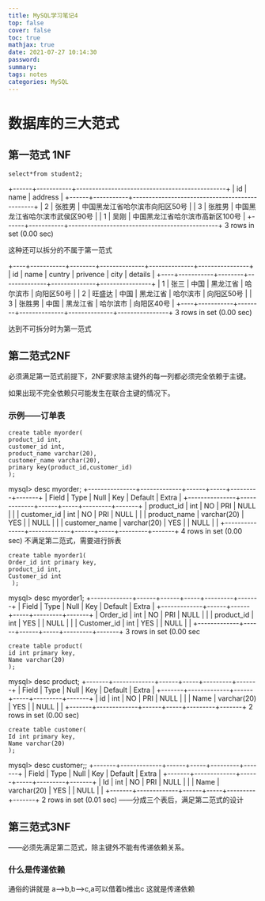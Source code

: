 ```yaml
---
title: MySQL学习笔记4
top: false
cover: false
toc: true
mathjax: true
date: 2021-07-27 10:14:30
password:
summary:
tags: notes
categories: MySQL
---
```

# 数据库的三大范式

## 第一范式 1NF
```
select*from student2;
```
+------+-----------+-----------------------------------------------+
| id   | name       | address                                                |
+------+-----------+-----------------------------------------------+
|    2 | 张胜男     | 中国黑龙江省哈尔滨市向阳区50号      |
|    3 | 张胜男     | 中国黑龙江省哈尔滨市武侯区90号      |
|    1 | 吴刚        | 中国黑龙江省哈尔滨市高新区100号    |
+------+-----------+-----------------------------------------------+
3 rows in set (0.00 sec)

这种还可以拆分的不属于第一范式

+----+-----------+--------+--------------+--------------+----------------+
| id | name      | cuntry | privence     | city              | details              |
+----+-----------+--------+--------------+--------------+----------------+
|  1 | 张三        | 中国   | 黑龙江省     | 哈尔滨市     | 向阳区50号     |
|  2 | 旺盛达    | 中国   | 黑龙江省     | 哈尔滨市     | 向阳区50号     |
|  3 | 张胜男    | 中国   | 黑龙江省     | 哈尔滨市     | 向阳区40号     |
+----+-----------+--------+--------------+--------------+----------------+
3 rows in set (0.00 sec)

达到不可拆分时为第一范式

## 第二范式2NF

必须满足第一范式前提下，2NF要求除主键外的每一列都必须完全依赖于主键。

如果出现不完全依赖只可能发生在联合主键的情况下。


### 示例——订单表
```
create table myorder(
product_id int,
customer_id int,
product_name varchar(20),
customer_name varchar(20),
primary key(product_id,customer_id)
);
```
mysql> desc myorder;
+---------------+-------------+------+-----+---------+-------+
| Field                   | Type            | Null  | Key   | Default | Extra |
+---------------+-------------+------+-----+---------+-------+
| product_id          | int                | NO   | PRI  | NULL    |          |
| customer_id       | int                | NO    | PRI  | NULL    |          |
| product_name    | varchar(20) | YES   |         | NULL    |           |
| customer_name | varchar(20) | YES   |         | NULL    |           |
+---------------+-------------+------+-----+---------+-------+
4 rows in set (0.00 sec)
不满足第二范式，需要进行拆表
```
create table myorder1(
Order_id int primary key,
product_id int,
Customer_id int
 );
```
mysql> desc myorder1;
+-------------+------+------+-----+---------+-------+
| Field              | Type | Null | Key | Default | Extra |
+-------------+------+------+-----+---------+-------+
| Order_id        | int  | NO    | PRI | NULL    |       |
| product_id     | int  | YES  |        | NULL    |       |
| Customer_id | int  | YES   |        | NULL    |       |
+-------------+------+------+-----+---------+-------+
3 rows in set (0.00 sec
```
create table product(
id int primary key,
Name varchar(20)
);
```
mysql> desc product;
+-------+-------------+------+-----+---------+-------+
| Field    | Type            | Null | Key | Default | Extra |
+-------+-------------+------+-----+---------+-------+
| id         | int               | NO   | PRI | NULL    |       |
| Name  | varchar(20) | YES  |        | NULL    |       |
+-------+-------------+------+-----+---------+-------+
2 rows in set (0.00 sec)
```
create table customer(
Id int primary key,
Name varchar(20)
);
```
mysql> desc customer;;
+-------+-------------+------+-----+---------+-------+
| Field   | Type            | Null    | Key | Default | Extra |
+-------+-------------+------+-----+---------+-------+
| Id        | int               | NO     | PRI | NULL    |       |
| Name  | varchar(20) | YES   |        | NULL    |       |
+-------+-------------+------+-----+---------+-------+
2 rows in set (0.01 sec)
——分成三个表后，满足第二范式的设计

## 第三范式3NF

——必须先满足第二范式，除主键外不能有传递依赖关系。
### 什么是传递依赖
通俗的讲就是 a—>b,b—>c,a可以借着b推出c 这就是传递依赖

